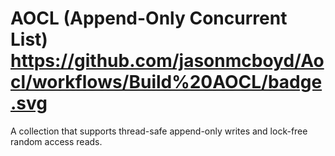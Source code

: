 # AOCL (Append-Only Concurrent List) https://github.com/jasonmcboyd/Aocl/workflows/Build%20AOCL/badge.svg

A collection that supports thread-safe append-only writes and lock-free random access reads.

